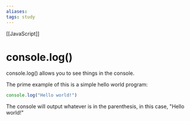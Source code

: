 ```yaml
---
aliases:
tags: study
---
```

[[JavaScript]]
# console.log()

console.log() allows you to see things in the console.

The prime example of this is a simple hello world program:
```javascript
console.log("Hello world!")
```

The console will output whatever is in the parenthesis, in this case, "Hello world!"